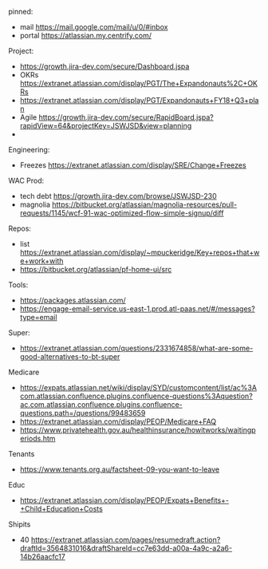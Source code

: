
pinned:
- mail https://mail.google.com/mail/u/0/#inbox
- portal https://atlassian.my.centrify.com/


Project:
- https://growth.jira-dev.com/secure/Dashboard.jspa
- OKRs https://extranet.atlassian.com/display/PGT/The+Expandonauts%2C+OKRs
- https://extranet.atlassian.com/display/PGT/Expandonauts+FY18+Q3+plan
- Agile https://growth.jira-dev.com/secure/RapidBoard.jspa?rapidView=64&projectKey=JSWJSD&view=planning
- 


Engineering:
- Freezes https://extranet.atlassian.com/display/SRE/Change+Freezes


WAC Prod:
* tech debt https://growth.jira-dev.com/browse/JSWJSD-230
* magnolia https://bitbucket.org/atlassian/magnolia-resources/pull-requests/1145/wcf-91-wac-optimized-flow-simple-signup/diff


Repos:
- list https://extranet.atlassian.com/display/~mpuckeridge/Key+repos+that+we+work+with
- https://bitbucket.org/atlassian/pf-home-ui/src


Tools:
* https://packages.atlassian.com/
* https://engage-email-service.us-east-1.prod.atl-paas.net/#/messages?type=email


Super:
* https://extranet.atlassian.com/questions/2331674858/what-are-some-good-alternatives-to-bt-super


Medicare
* https://expats.atlassian.net/wiki/display/SYD/customcontent/list/ac%3Acom.atlassian.confluence.plugins.confluence-questions%3Aquestion?ac.com.atlassian.confluence.plugins.confluence-questions.path=/questions/99483659
* https://extranet.atlassian.com/display/PEOP/Medicare+FAQ
* https://www.privatehealth.gov.au/healthinsurance/howitworks/waitingperiods.htm


Tenants
* https://www.tenants.org.au/factsheet-09-you-want-to-leave


Educ
* https://extranet.atlassian.com/display/PEOP/Expats+Benefits+-+Child+Education+Costs


Shipits
- 40 https://extranet.atlassian.com/pages/resumedraft.action?draftId=3564831016&draftShareId=cc7e63dd-a00a-4a9c-a2a6-14b26aacfc17
